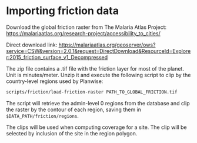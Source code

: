 # Importing friction data

Download the global friction raster from The Malaria Atlas Project: 
https://malariaatlas.org/research-project/accessibility_to_cities/

Direct download link:
https://malariaatlas.org/geoserver/ows?service=CSW&version=2.0.1&request=DirectDownload&ResourceId=Explorer:2015_friction_surface_v1_Decompressed

The zip file contains a .tif file with the friction layer for most of the
planet. Unit is minutes/meter. Unzip it and execute the following script to clip
by the country-level regions used by Planwise:

```sh
scripts/friction/load-friction-raster PATH_TO_GLOBAL_FRICTION.tif
```

The script will retrieve the admin-level 0 regions from the database and clip
the raster by the contour of each region, saving them in
`$DATA_PATH/friction/regions`.

The clips will be used when computing coverage for a site. The clip will be
selected by inclusion of the site in the region polygon.
